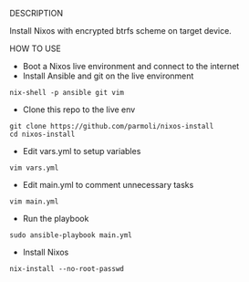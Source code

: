 DESCRIPTION

Install Nixos with encrypted btrfs scheme on target device.

HOW TO USE

- Boot a Nixos live environment and connect to the internet
- Install Ansible and git on the live environment
```
nix-shell -p ansible git vim
```
- Clone this repo to the live env
```
git clone https://github.com/parmoli/nixos-install
cd nixos-install
```
- Edit vars.yml to setup variables
```
vim vars.yml
```
- Edit main.yml to comment unnecessary tasks
```
vim main.yml
```
- Run the playbook
```
sudo ansible-playbook main.yml
```
- Install Nixos
```
nix-install --no-root-passwd
```
